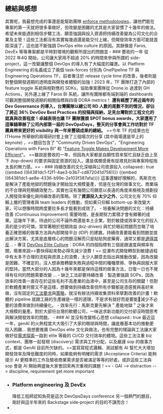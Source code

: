## 總結與感想
其實呢，我最想完成的事還是能幫助團隊 [enforce methodologies](logseq://graph/DevOpsNotes?page=%E4%BB%80%E9%BA%BC%E6%98%AF%E8%87%AA%E5%8B%95%E5%8C%96%E6%B8%AC%E8%A9%A6%E7%9A%84%E6%A8%99%E7%9A%84%EF%BC%9F)，讓他們能在專案的第一天就把很多事做好，但改變是困難的尤其是大家習慣了十幾年的做法。希望未來能遇到相信步驟工法、願意強調與投入資源把持續改善變為公司文化的企業及主管！這些工法都沒有其實每幾週還是能交付上線，但開發效率方面可能就差距深遠了，這也是不斷強調 DevOps elite culture 的原因。其餘像是 Faros, DevEx 等等專案都是平時對環境的觀察所提出的問題並
	- ### 豐收的一年
	  從 2022 年4Q 開始，公司讓大家用不超過 20% 的時間來參與所謂的 side-project，這一改變讓整個 DevOps 的導入有了大幅度的躍進。以 Platform Engineering 的名義成立了兩個 task-forces 分別為 OnePipeline TF 與 Engineering Operations TF，前者專注於 release cycle time 的改善，後者則是對整個開發週期的透明度與開發者體驗的加強！2023 年，TF 團隊打造了內部的 feature toggle 系統與相對應的 SDKs，協助專案團隊從 Drone.io 過渡到 GH Actions，另外還上線了 Faros BI 系統，讓所有團隊都有端到端的 dashboards 可觀測整個開發週期的相關指標與四項 DORA metrics！
	  **還有經歷了將近兩年的 Dev Governance 的導入，台灣團隊以總公司 RD 人數的尾數不到的情況，卻佔了將近 36% DevGov Best Practices 的投稿與採納，足見台灣對於工程文化的認真與改善程度！**卓越表現也讓 TF 團隊獲頒 SPOT bonus awards，大家還用了這筆錢**舉辦了公司內部第一屆的 DevOpsDays，整天的分享會與工作坊對於 TF 團員帶來更好的 visibility 與一年來豐碩成果的總結。**
	  ==今年 TF 的成果也在 ITHome 所舉辦的兩場研討會上做了三個場次的分享 (其中兩場還是早上的 keynote) ，==題目包含了 "Community Driven DevOps"，"Engineering Operations with Faros BI" 和 "[Feature Toggle Makes Development More Efficient](https://k8s.ithome.com.tw/2023/session-page/2339)"。
	  ==雖說是豐收的一年，但因為大家都是自願性質來幫忙且缺乏由上至下 (top-down) 的要求與固定資源的投入，還是偶爾感覺有捉襟見肘與專案時程拖太長的無力感。==
	- ### 持續改善的文化深植與公司資源投入
	  collapsed:: true
	  {{embed ((64381dc1-f2f1-4ae3-b3b7-cd872041d756))}}
	  {{embed ((64381dc1-ae8e-4336-b99e-2e103f387afa))}}
	  這事還蠻好理解的，馬斯克也是解決了產能地獄的問題後才開始加大規模量產，但是在台灣的做事文化、商業端的不合理與短期績效壓力，其實也沒有幾間公司願意以長遠的角度來檢視及規劃投入開發效率優化與持續改善的策略。除了**資源投入太少之外**，公司文化有 70% 仰賴上層的管理者與 team leaders 的推動，但如果只仰賴 bottom-up 來改變大家，可以想像時間跨度要拉多長才能看到成效了。
		- 培養解決問題的文化：持續改善 (Continuous Improvement) 需要時間，是長期努力累積才會有顯著的成果。這幾年下來，待過的公司不論外商還是本土企業，對於敏捷或效率文化的投入真的是少的可憐，常常著眼於短期效益 (biz-driven) 與忙於眼前問題而忽略了培養正確思維的做事方法與內部開發平台 (IDP) 的建置。持續改善要能看到問題並提出解決方案，尤其是底層核心的問題沒解而只是貼貼狗皮藥膏，通常又都是[適得其反](((65103e74-97b6-4ff0-a337-c9ab3fd2539c)))...
		- 專注 [DevOps Elite Culture](((6513ce96-959f-4704-860b-406d41dada4b)))：DORA 的四個指標有三個是跟速度與頻率有關，簡單來說==要快得起來勢必得先減少浪費！== 從瀑布式開發轉型到敏捷過程中有太多不合理的流程與資源上的浪費，太少人願意去指出與推動改變，因為改變是困難、不確定的，沒人想承擔轉變失敗與過程中間的種種摩擦、爭執與說服大家的堅持。當然大部分的人因為十幾年來都是保持這樣的做事方法，日復一日也不覺得有任何的問題需要改變 ...
		- 缺乏工法卻要持續改善：製造業強調 SOPs，因為效率的改善一直存在於這些毛利不高產業的血液中，甚至是公司生存的關鍵！但對於軟體產業何嘗又不是這樣，想要做到持續改善但所有步驟都是憑感覺與喜好來做，沒有固定的[工法要求](((65103e74-cb2d-4381-9eb4-aa801fad9030)))與[策略](((65103e74-5c75-4b1e-b692-2811467093f6)))，就沒有辦法持續收集資料來擘劃改善的計畫！軟體的 pipeline 就跟工廠的生產線是一樣的道理，不是求有就好而是要能減少不必要的浪費來做到持續優化。
		- 效率先行：馬斯克要先解決＂產能地獄＂之後才來大規模的量產。對於大部份台灣的軟體公司，一味追求新功能的交付卻沒時間思考與解決開發效率的問題。
	- ### AI 並沒有改變核心思想
	  collapsed:: true
	  最近這一年，genAI 的火熱程度大大吸引了大家的眼球與時間，讓底層基本功的推動更陷入困難...
	  我想要推廣 DevOps elite 文化與做法，也有完整的理論與工法讓大家做好從[需求探索](((62b99b45-8f82-4f1c-ab2f-807e4ba85e22)))一路到 elite 等級的 CI/CD 交付效率的體現。這些工法注重  biz context、團隊一起發現 (discovery) 需求與工作分配，以及嚴謹  sop 的做事方式，都是 GenAI 目前所欠缺的。==當寫寫程式邏輯、測試都有 AI 幫忙大大增加開發效率及降低難度的同時，如果能夠有明確的需求 (Acceptance Criteria) 能夠提示 AI 更精準的工作及驗收商業需求是否被滿足等等的好處，或許這些工法與 sop 會是 AI 開始興盛後大家會回來再次重視的課題！==
		- GAI --> distraction --> discipline, requirement get more important
- ### Platform engineering 及 DevEx
  降低工程師認知負荷是這次 DevOpsDays conference 另一個熱門的題目，剛好與這半年來的 Backstage side-project 的目的不謀而合！
-